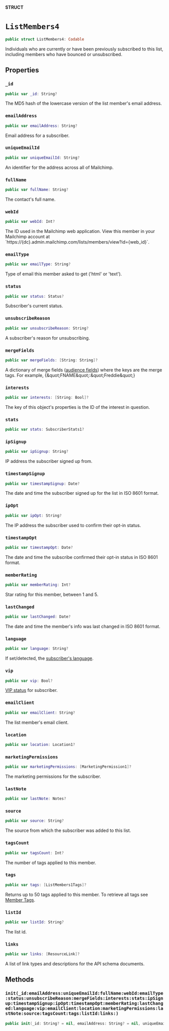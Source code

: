 **STRUCT**

# `ListMembers4`

```swift
public struct ListMembers4: Codable
```

Individuals who are currently or have been previously subscribed to this list, including members who have bounced or unsubscribed.

## Properties
### `_id`

```swift
public var _id: String?
```

The MD5 hash of the lowercase version of the list member&#x27;s email address.

### `emailAddress`

```swift
public var emailAddress: String?
```

Email address for a subscriber.

### `uniqueEmailId`

```swift
public var uniqueEmailId: String?
```

An identifier for the address across all of Mailchimp.

### `fullName`

```swift
public var fullName: String?
```

The contact&#x27;s full name.

### `webId`

```swift
public var webId: Int?
```

The ID used in the Mailchimp web application. View this member in your Mailchimp account at &#x60;https://{dc}.admin.mailchimp.com/lists/members/view?id&#x3D;{web_id}&#x60;.

### `emailType`

```swift
public var emailType: String?
```

Type of email this member asked to get (&#x27;html&#x27; or &#x27;text&#x27;).

### `status`

```swift
public var status: Status?
```

Subscriber&#x27;s current status.

### `unsubscribeReason`

```swift
public var unsubscribeReason: String?
```

A subscriber&#x27;s reason for unsubscribing.

### `mergeFields`

```swift
public var mergeFields: [String: String]?
```

A dictionary of merge fields ([audience fields](https://mailchimp.com/help/getting-started-with-merge-tags/)) where the keys are the merge tags. For example, {\&quot;FNAME\&quot;:\&quot;Freddie\&quot;}

### `interests`

```swift
public var interests: [String: Bool]?
```

The key of this object&#x27;s properties is the ID of the interest in question.

### `stats`

```swift
public var stats: SubscriberStats1?
```

### `ipSignup`

```swift
public var ipSignup: String?
```

IP address the subscriber signed up from.

### `timestampSignup`

```swift
public var timestampSignup: Date?
```

The date and time the subscriber signed up for the list in ISO 8601 format.

### `ipOpt`

```swift
public var ipOpt: String?
```

The IP address the subscriber used to confirm their opt-in status.

### `timestampOpt`

```swift
public var timestampOpt: Date?
```

The date and time the subscribe confirmed their opt-in status in ISO 8601 format.

### `memberRating`

```swift
public var memberRating: Int?
```

Star rating for this member, between 1 and 5.

### `lastChanged`

```swift
public var lastChanged: Date?
```

The date and time the member&#x27;s info was last changed in ISO 8601 format.

### `language`

```swift
public var language: String?
```

If set/detected, the [subscriber&#x27;s language](https://mailchimp.com/help/view-and-edit-contact-languages/).

### `vip`

```swift
public var vip: Bool?
```

[VIP status](https://mailchimp.com/help/designate-and-send-to-vip-contacts/) for subscriber.

### `emailClient`

```swift
public var emailClient: String?
```

The list member&#x27;s email client.

### `location`

```swift
public var location: Location1?
```

### `marketingPermissions`

```swift
public var marketingPermissions: [MarketingPermission1]?
```

The marketing permissions for the subscriber.

### `lastNote`

```swift
public var lastNote: Notes?
```

### `source`

```swift
public var source: String?
```

The source from which the subscriber was added to this list.

### `tagsCount`

```swift
public var tagsCount: Int?
```

The number of tags applied to this member.

### `tags`

```swift
public var tags: [ListMembers1Tags]?
```

Returns up to 50 tags applied to this member. To retrieve all tags see [Member Tags](https://mailchimp.com/developer/marketing/api/list-member-tags/).

### `listId`

```swift
public var listId: String?
```

The list id.

### `links`

```swift
public var links: [ResourceLink]?
```

A list of link types and descriptions for the API schema documents.

## Methods
### `init(_id:emailAddress:uniqueEmailId:fullName:webId:emailType:status:unsubscribeReason:mergeFields:interests:stats:ipSignup:timestampSignup:ipOpt:timestampOpt:memberRating:lastChanged:language:vip:emailClient:location:marketingPermissions:lastNote:source:tagsCount:tags:listId:links:)`

```swift
public init(_id: String? = nil, emailAddress: String? = nil, uniqueEmailId: String? = nil, fullName: String? = nil, webId: Int? = nil, emailType: String? = nil, status: Status? = nil, unsubscribeReason: String? = nil, mergeFields: [String: String]? = nil, interests: [String: Bool]? = nil, stats: SubscriberStats1? = nil, ipSignup: String? = nil, timestampSignup: Date? = nil, ipOpt: String? = nil, timestampOpt: Date? = nil, memberRating: Int? = nil, lastChanged: Date? = nil, language: String? = nil, vip: Bool? = nil, emailClient: String? = nil, location: Location1? = nil, marketingPermissions: [MarketingPermission1]? = nil, lastNote: Notes? = nil, source: String? = nil, tagsCount: Int? = nil, tags: [ListMembers1Tags]? = nil, listId: String? = nil, links: [ResourceLink]? = nil)
```
